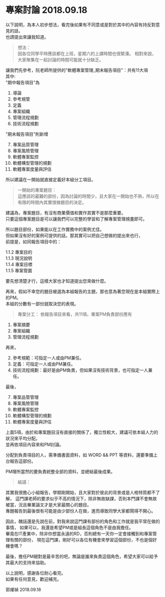 # 專案討論 2018.09.18

以下說明，為本人初步想法，看完後如果有不同意或是對於其中的內容有持反對意見的話，  
也請提出來讓我知道。

> 想法：  
因各位同學平時應該都在上班，星期六的上課時間也很緊湊。
相對來說，大家聚集在一起討論的時間可能就十分缺乏。

讓我們先參考，阮老師所提供的"軟體專案管理_期末報告項目"：共有11大項  
其中:  
"期中報告項目"為
1. 導論
2. 參考規管
3. 定義
4. 專案組織
5. 管理流程規劃
6. 技術流程規劃  

"期未報告項目"則新增  

7. 專案品質管理  
8. 專案風險管理  
9. 軟體專案監控  
10. 軟體構型管理的規劃  
11. 軟體專案度量與評估  

所以建議在一開始就直接定義好本組分工項目。

> 一開始的專案題目：  
這應該的最難的部份，因為討論的時間少，且大家在一開始也不熟，所以在有限的時間內其實很做題目的決定。

建議為，專案題目，有沒有商業價值和實作其實不是那麼重要。  
只要這個專案題目是可以讓我們可以完整的學習和了解專案管理規畫即可。

所以題目部份，如果能以在工作實務中的案例尤佳。  
但如果沒有好的案例可提供的話，那其實可以把自己想做的提出來也行，  
前提是，如同報告項目中的：  

1.1.2 專案目的  
1.1.3 現況說明  
1.1.4 專案目標  
1.1.5 專案管圍  

要先想清楚才行，這樣大家也才知道提出您來做什麼。

再來，假如不幸您的題目被選為本組報告的主題，那也意為著您現在是本組實際上的PM。  
本組的分數有一部份就取決您的表現。

> 專案分工：
依報告項目來看，共11項，專案PM負責部份應有  

1. 專案摘要
4. 專案組織
5. 管理流程規劃

再來，  

2. 參考規範：可指定一人或由PM兼任。  
3. 定義：可指定一人或由PM兼任。  
6. 技術流程規劃：最好是由PM負責，但如果沒有技術背景，也可指定一人兼任。  

最後，  

7. 專案品管管理  
8. 專案風險管理  
9. 軟體專案監控  
10. 軟體構型管理的規劃  
11. 軟體專案度量與評估  

上面5項，由於和專案題目沒有直接的關係了，獨立性較大，建議可依本組人力的狀況來平均分配。  
並再依項目內容來和PM討論。

分配到負責項目的人，需準備書面資料，如 WORD && PPT 等資料，還要準備上台報告這部份。

PM理所當然的要負責統整全部的資料，並總結最後成果。

> 結語：  

其實我很擔心小組報告，學期剛開始，且大家對於彼此的背景或是人格特質都不了解，
這門課老師的要求似乎不高的情況下，除非無故缺課，否則本門課不會無故被當，況且畢業論文才是大家最關心的題目。  
專題報告到最後很有可能是由少部份人在做，進而導致同學大家都鬧得不開心。

因此，醜話還是先說在前，對我來說這門課有部份的角色和工作就是我平常在做的事情，
如果可以，我還是希望PM或是組長這個角色不是由我擔任。  
畢竟在IT產業中，除非你想當永遠的RD，否則總有一天你一定會接觸到和專案管理有關的部份，
現在這門課，剛好可以各位有機會來學習這個部份，不也是個好機會嗎？

最後，擔任PM絕對是最辛苦的吧，無論是誰來負責這個角色，希望大家可以給予其最大的支持來協助。

以上說明，感謝各位耐心看完。  
如果有任何意見，歡迎補充。


郭燿禎 2018.09.18







